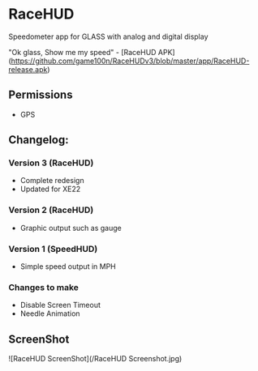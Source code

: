 #  RaceHUD

Speedometer app for GLASS with analog and digital display

"Ok glass, Show me my speed" - [RaceHUD APK] (https://github.com/game100n/RaceHUDv3/blob/master/app/RaceHUD-release.apk)

## Permissions

* GPS

## Changelog:

### Version 3 (RaceHUD)

* Complete redesign
* Updated for XE22

### Version 2 (RaceHUD) 

* Graphic output such as gauge

### Version 1 (SpeedHUD) 

* Simple speed output in MPH

### Changes to make 

* Disable Screen Timeout
* Needle Animation

## ScreenShot 

![RaceHUD ScreenShot](/RaceHUD Screenshot.jpg)